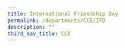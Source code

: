 ```yaml
---
title: International Friendship Day
permalink: /departments/CCE/IFD
description: ""
third_nav_title: CCE
---
```

